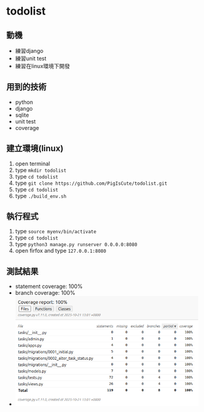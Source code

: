 # todolist
## 動機
- 練習django
- 練習unit test
- 練習在linux環境下開發

## 用到的技術
- python 
- django
- sqlite
- unit test
- coverage

## 建立環境(linux)
1. open terminal
2. type ```mkdir todolist```
3. type ```cd todolist```
4. type ```git clone https://github.com/PigIsCute/todolist.git```
5. type ```cd todolist```
6. type ```./build_env.sh```

## 執行程式
1. type ```source myenv/bin/activate```
2. type ```cd todolist```
3. type ```python3 manage.py runserver 0.0.0.0:8080```
4. open firfox and type ```127.0.0.1:8080```

## 測試結果
- statement coverage: 100%
- branch coverage: 100%
- ![coverage report](todolist/README_STATIC/coverage_report.png)

